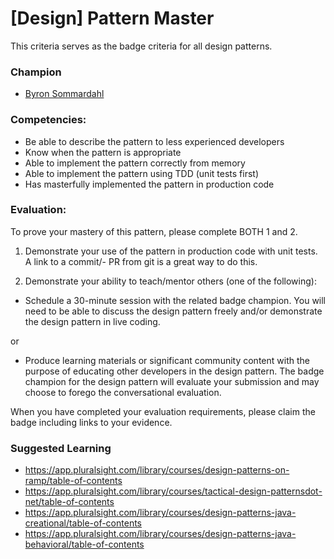 # [Design] Pattern Master

This criteria serves as the badge criteria for all design patterns.

### Champion

- [Byron Sommardahl](mailto:byron@acklenavenue.com)

### Competencies:

- Be able to describe the pattern to less experienced developers
- Know when the pattern is appropriate
- Able to implement the pattern correctly from memory
- Able to implement the pattern using TDD (unit tests first)
- Has masterfully implemented the pattern in production code

### Evaluation:

To prove your mastery of this pattern, please complete BOTH 1 and 2.

1. Demonstrate your use of the pattern in production code with unit tests. A link to a commit/- PR from git is a great way to do this.

2. Demonstrate your ability to teach/mentor others (one of the following):

- Schedule a 30-minute session with the related badge champion. You will need to be able to discuss the design pattern freely and/or demonstrate the design pattern in live coding.

or

- Produce learning materials or significant community content with the purpose of educating other developers in the design pattern. The badge champion for the design pattern will evaluate your submission and may choose to forego the conversational evaluation.

When you have completed your evaluation requirements, please claim the badge including links to your evidence.

### Suggested Learning

- https://app.pluralsight.com/library/courses/design-patterns-on-ramp/table-of-contents
- https://app.pluralsight.com/library/courses/tactical-design-patternsdot-net/table-of-contents
- https://app.pluralsight.com/library/courses/design-patterns-java-creational/table-of-contents
- https://app.pluralsight.com/library/courses/design-patterns-java-behavioral/table-of-contents
